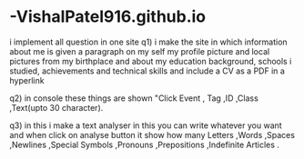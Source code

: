 # -VishalPatel916.github.io

i implement all question in one site 
q1) i make the site in which information about me is given 
a paragraph on my self
my profile picture and local pictures from my birthplace
and about my education background, schools i studied, achievements
and technical skills and include a CV as a PDF in a hyperlink 

q2) in console these things are shown "Click Event , Tag ,ID ,Class ,Text(upto 30 character).

q3) in this i make a text analyser in this you can write whatever you want and when click on analyse button it show how many 
Letters ,Words ,Spaces ,Newlines ,Special Symbols ,Pronouns ,Prepositions ,Indefinite Articles .
